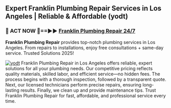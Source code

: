 ## Expert Franklin Plumbing Repair Services in Los Angeles | Reliable & Affordable (yodt)  

<h3>🚿 ACT NOW 🌟==►► <a href="https://tinyurl.com/2ne6vx2x" rel="nofollow">Franklin Plumbing Repair 24/7</a></h3>

**Franklin Plumbing Repair** provides top-notch plumbing services in Los Angeles. From repairs to installations, enjoy free consultations + same-day service. Trusted Solutions 2025!

[![yodt](https://i.imgur.com/4PFF4AK.jpeg)](https://tinyurl.com/2ne6vx2x)
Franklin Plumbing Repair in Los Angeles offers reliable, expert solutions for all your plumbing needs. Our competitive pricing reflects quality materials, skilled labor, and efficient service—no hidden fees. The process begins with a thorough inspection, followed by a transparent quote. Next, our licensed technicians perform precise repairs, ensuring long-lasting results. Finally, we clean up and provide maintenance tips. Trust Franklin Plumbing Repair for fast, affordable, and professional service every time.
